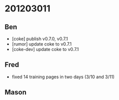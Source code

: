 # 201203011

## Ben
- [coke] publish v0.7.0, v0.7.1
- [rumor] update coke to v0.7.1
- [coke-dev] update coke to v0.7.1



## Fred
- fixed 14 training pages in two days (3/10 and 3/11)



## Mason
